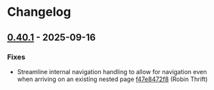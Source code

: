 # Changelog

## [0.40.1](https://github.com/RobinThrift/conveyor/releases/tag/v0.40.1) - 2025-09-16

### <!-- 1 -->Fixes

- Streamline internal navigation handling to allow for navigation even when arriving on an existing nested page [f47e8472f8](https://github.com/RobinThrift/conveyor/commit/f47e8472f8af56c8815ac14fa0788b811b1d54ff) (Robin Thrift)

[0.40.1]: https://github.com/RobinThrift/conveyor/compare/v0.40.0..v0.40.1

